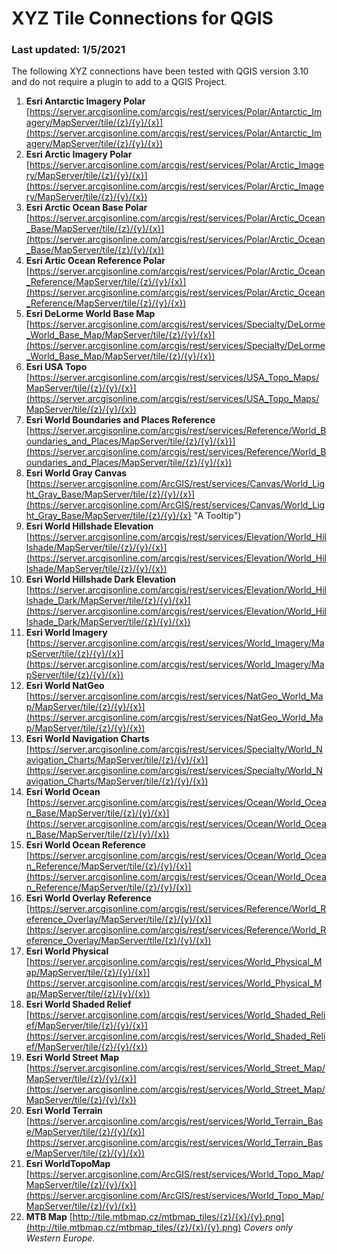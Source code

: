 # XYZ Tile Connections for QGIS
### Last updated: 1/5/2021

The following XYZ connections have been tested with QGIS version 3.10 and do not require a plugin to add to a QGIS Project.

1. **Esri Antarctic Imagery Polar** [https://server.arcgisonline.com/arcgis/rest/services/Polar/Antarctic_Imagery/MapServer/tile/{z}/{y}/{x}](https://server.arcgisonline.com/arcgis/rest/services/Polar/Antarctic_Imagery/MapServer/tile/{z}/{y}/{x})
1. **Esri Arctic Imagery Polar** [https://server.arcgisonline.com/arcgis/rest/services/Polar/Arctic_Imagery/MapServer/tile/{z}/{y}/{x}](https://server.arcgisonline.com/arcgis/rest/services/Polar/Arctic_Imagery/MapServer/tile/{z}/{y}/{x})
1. **Esri Arctic Ocean Base Polar** [https://server.arcgisonline.com/arcgis/rest/services/Polar/Arctic_Ocean_Base/MapServer/tile/{z}/{y}/{x}](https://server.arcgisonline.com/arcgis/rest/services/Polar/Arctic_Ocean_Base/MapServer/tile/{z}/{y}/{x})
1. **Esri Artic Ocean Reference Polar** [https://server.arcgisonline.com/arcgis/rest/services/Polar/Arctic_Ocean_Reference/MapServer/tile/{z}/{y}/{x}](https://server.arcgisonline.com/arcgis/rest/services/Polar/Arctic_Ocean_Reference/MapServer/tile/{z}/{y}/{x})
1. **Esri DeLorme World Base Map** [https://server.arcgisonline.com/arcgis/rest/services/Specialty/DeLorme_World_Base_Map/MapServer/tile/{z}/{y}/{x}](https://server.arcgisonline.com/arcgis/rest/services/Specialty/DeLorme_World_Base_Map/MapServer/tile/{z}/{y}/{x})
1. **Esri USA Topo** [https://server.arcgisonline.com/arcgis/rest/services/USA_Topo_Maps/MapServer/tile/{z}/{y}/{x}](https://server.arcgisonline.com/arcgis/rest/services/USA_Topo_Maps/MapServer/tile/{z}/{y}/{x})
1. **Esri World Boundaries and Places Reference** [https://server.arcgisonline.com/arcgis/rest/services/Reference/World_Boundaries_and_Places/MapServer/tile/{z}/{y}/{x}}](https://server.arcgisonline.com/arcgis/rest/services/Reference/World_Boundaries_and_Places/MapServer/tile/{z}/{y}/{x})
1. **Esri World Gray Canvas** [https://server.arcgisonline.com/ArcGIS/rest/services/Canvas/World_Light_Gray_Base/MapServer/tile/{z}/{y}/{x}](https://server.arcgisonline.com/ArcGIS/rest/services/Canvas/World_Light_Gray_Base/MapServer/tile/{z}/{y}/{x} "A Tooltip")
1. **Esri World Hillshade Elevation** [https://server.arcgisonline.com/arcgis/rest/services/Elevation/World_Hillshade/MapServer/tile/{z}/{y}/{x}](https://server.arcgisonline.com/arcgis/rest/services/Elevation/World_Hillshade/MapServer/tile/{z}/{y}/{x})
1. **Esri World Hillshade Dark Elevation** [https://server.arcgisonline.com/arcgis/rest/services/Elevation/World_Hillshade_Dark/MapServer/tile/{z}/{y}/{x}](https://server.arcgisonline.com/arcgis/rest/services/Elevation/World_Hillshade_Dark/MapServer/tile/{z}/{y}/{x})
1. **Esri World Imagery** [https://server.arcgisonline.com/arcgis/rest/services/World_Imagery/MapServer/tile/{z}/{y}/{x}](https://server.arcgisonline.com/arcgis/rest/services/World_Imagery/MapServer/tile/{z}/{y}/{x})
1. **Esri World NatGeo** [https://server.arcgisonline.com/arcgis/rest/services/NatGeo_World_Map/MapServer/tile/{z}/{y}/{x}](https://server.arcgisonline.com/arcgis/rest/services/NatGeo_World_Map/MapServer/tile/{z}/{y}/{x})
1. **Esri World Navigation Charts** [https://server.arcgisonline.com/arcgis/rest/services/Specialty/World_Navigation_Charts/MapServer/tile/{z}/{y}/{x}](https://server.arcgisonline.com/arcgis/rest/services/Specialty/World_Navigation_Charts/MapServer/tile/{z}/{y}/{x})
1. **Esri World Ocean** [https://server.arcgisonline.com/arcgis/rest/services/Ocean/World_Ocean_Base/MapServer/tile/{z}/{y}/{x}](https://server.arcgisonline.com/arcgis/rest/services/Ocean/World_Ocean_Base/MapServer/tile/{z}/{y}/{x})
1. **Esri World Ocean Reference** [https://server.arcgisonline.com/arcgis/rest/services/Ocean/World_Ocean_Reference/MapServer/tile/{z}/{y}/{x}](https://server.arcgisonline.com/arcgis/rest/services/Ocean/World_Ocean_Reference/MapServer/tile/{z}/{y}/{x})
1. **Esri World Overlay Reference** [https://server.arcgisonline.com/arcgis/rest/services/Reference/World_Reference_Overlay/MapServer/tile/{z}/{y}/{x}](https://server.arcgisonline.com/arcgis/rest/services/Reference/World_Reference_Overlay/MapServer/tile/{z}/{y}/{x})
1. **Esri World Physical** [https://server.arcgisonline.com/arcgis/rest/services/World_Physical_Map/MapServer/tile/{z}/{y}/{x}](https://server.arcgisonline.com/arcgis/rest/services/World_Physical_Map/MapServer/tile/{z}/{y}/{x})
1. **Esri World Shaded Relief** [https://server.arcgisonline.com/arcgis/rest/services/World_Shaded_Relief/MapServer/tile/{z}/{y}/{x}](https://server.arcgisonline.com/arcgis/rest/services/World_Shaded_Relief/MapServer/tile/{z}/{y}/{x})
1. **Esri World Street Map** [https://server.arcgisonline.com/arcgis/rest/services/World_Street_Map/MapServer/tile/{z}/{y}/{x}](https://server.arcgisonline.com/arcgis/rest/services/World_Street_Map/MapServer/tile/{z}/{y}/{x})
1. **Esri World Terrain** [https://server.arcgisonline.com/arcgis/rest/services/World_Terrain_Base/MapServer/tile/{z}/{y}/{x}](https://server.arcgisonline.com/arcgis/rest/services/World_Terrain_Base/MapServer/tile/{z}/{y}/{x})
1. **Esri WorldTopoMap** [https://server.arcgisonline.com/ArcGIS/rest/services/World_Topo_Map/MapServer/tile/{z}/{y}/{x}](https://server.arcgisonline.com/ArcGIS/rest/services/World_Topo_Map/MapServer/tile/{z}/{y}/{x})
1. **MTB Map** [http://tile.mtbmap.cz/mtbmap_tiles/{z}/{x}/{y}.png](http://tile.mtbmap.cz/mtbmap_tiles/{z}/{x}/{y}.png) _Covers only Western Europe_.
